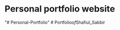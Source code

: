 # Personal portfolio website
"# Personal-Portfolio" 
#   P o r t f o l i o _ o f _ S h a f i u l _ S a b b i r  
 